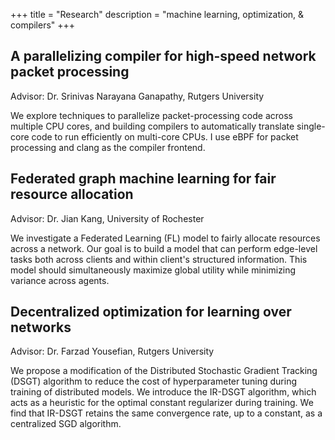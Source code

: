 +++
title = "Research"
description = "machine learning, optimization, & compilers"
+++

## A parallelizing compiler for high-speed network packet processing

Advisor: Dr. Srinivas Narayana Ganapathy, Rutgers University

We explore techniques to parallelize packet-processing code across multiple CPU cores, and building compilers to automatically translate single-core code to run efficiently on multi-core CPUs. I use eBPF for packet processing and clang as the compiler frontend.

## Federated graph machine learning for fair resource allocation

Advisor: Dr. Jian Kang, University of Rochester

We investigate a Federated Learning (FL) model to fairly allocate resources across a network. Our goal is to build a model that can perform edge-level tasks both across clients and within client's structured information. This model should simultaneously maximize global utility while minimizing variance across agents.

## Decentralized optimization for learning over networks

Advisor: Dr. Farzad Yousefian, Rutgers University

We propose a modification of the Distributed Stochastic Gradient Tracking (DSGT) algorithm to reduce the cost of hyperparameter tuning during training of distributed models. We introduce the IR-DSGT algorithm, which acts as a heuristic for the optimal constant regularizer during training. We find that IR-DSGT retains the same convergence rate, up to a constant, as a centralized SGD algorithm.
